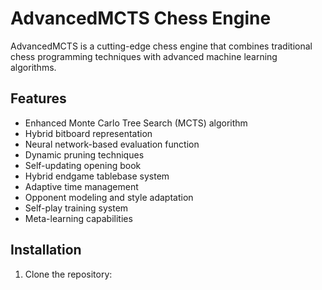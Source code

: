 # AdvancedMCTS Chess Engine

AdvancedMCTS is a cutting-edge chess engine that combines traditional chess programming techniques with advanced machine learning algorithms.

## Features

- Enhanced Monte Carlo Tree Search (MCTS) algorithm
- Hybrid bitboard representation
- Neural network-based evaluation function
- Dynamic pruning techniques
- Self-updating opening book
- Hybrid endgame tablebase system
- Adaptive time management
- Opponent modeling and style adaptation
- Self-play training system
- Meta-learning capabilities

## Installation

1. Clone the repository: